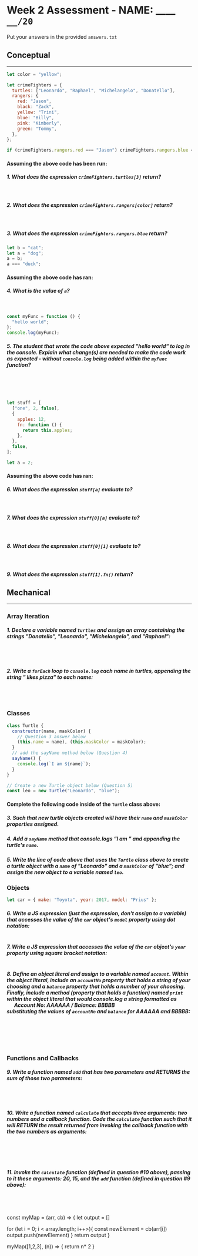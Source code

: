 # Week 2 Assessment - NAME: ****\_\_\_\_**** `__/20`

Put your answers in the provided `answers.txt`

## Conceptual

---

```js
let color = "yellow";

let crimeFighters = {
  turtles: ["Leonardo", "Raphael", "Michelangelo", "Donatello"],
  rangers: {
    red: "Jason",
    black: "Zack",
    yellow: "Trini",
    blue: "Billy",
    pink: "Kimberly",
    green: "Tommy",
  },
};

if (crimeFighters.rangers.red === "Jason") crimeFighters.rangers.blue = "Bob";
```

#### Assuming the above code has been run:

##### 1. What does the expression `crimeFighters.turtles[3]` return?

<br>

##### 2. What does the expression `crimeFighters.rangers[color]` return?

<br>

##### 3. What does the expression `crimeFighters.rangers.blue` return?

```js
let b = "cat";
let a = "dog";
a = b;
a === "duck";
```

#### Assuming the above code has ran:

##### 4. What is the value of `a`?

<br>

```js
const myFunc = function () {
  "hello world";
};
console.log(myFunc);
```

##### 5. The student that wrote the code above expected "hello world" to log in the console. Explain what change(s) are needed to make the code work as expected - without `console.log` being added within the `myFunc` function?

<br><br><br>

```js
let stuff = [
  ["one", 2, false],
  {
    apples: 12,
    fn: function () {
      return this.apples;
    },
  },
  false,
];

let a = 2;
```

#### Assuming the above code has ran:

##### 6. What does the expression `stuff[a]` evaluate to?

<br>

##### 7. What does the expression `stuff[0][a]` evaluate to?

<br>

##### 8. What does the expression `stuff[0][1]` evaluate to?

<br>

##### 9. What does the expression `stuff[1].fn()` return?

## Mechanical

---

### Array Iteration

##### 1. Declare a variable named `turtles` and assign an array containing the strings "Donatello", "Leonardo", "Michelangelo", and "Raphael":

<br><br>

##### 2. Write a `forEach` loop to `console.log` each name in _turtles_, appending the string " likes pizza" to each name:

<br><br>

### Classes

```js
class Turtle {
  constructor(name, maskColor) {
    // Question 3 answer below
    (this.name = name), (this.maskColor = maskColor);
  }
  // add the sayName method below (Question 4)
  sayName() {
    console.log(`I am ${name}`);
  }
}

// Create a new Turtle object below (Question 5)
const leo = new Turtle("Leonardo", "blue");
```

#### Complete the following code inside of the `Turtle` class above:

##### 3. Such that new turtle objects created will have their `name` and `maskColor` properties assigned.

##### 4. Add a `sayName` method that console.logs “I am " and appending the turtle's `name`.

##### 5. Write the line of code above that uses the `Turtle` class above to create a turtle object with a `name` of "Leonardo" and a `maskColor` of "blue"; and assign the new object to a variable named `leo`.

### Objects

```js
let car = { make: "Toyota", year: 2017, model: "Prius" };
```

##### 6. Write a JS expression (just the expression, don't assign to a variable) that **accesses** the value of the `car` object's `model` property using **dot notation**:<br><br>

##### 7. Write a JS expression that **accesses** the value of the `car` object's `year` property using **square bracket notation**:<br><br>

##### 8. Define an object literal and assign to a variable named `account`. Within the object literal, include an `accountNo` property that holds a string of your choosing and a `balance` property that holds a number of your choosing. Finally, include a method (property that holds a function) named `print` within the object literal that would console.log a string formatted as<br>&nbsp;&nbsp;&nbsp;&nbsp;&nbsp;&nbsp;**Account No: AAAAAA / Balance: BBBBB**<br>substituting the values of `accountNo` and `balance` for AAAAAA and BBBBB:<br><br><br><br><br><br>

### Functions and Callbacks

##### 9. Write a function named `add` that has two parameters and RETURNS the sum of those two parameters:

<br><br>

##### 10. Write a function named `calculate` that accepts three arguments: two numbers and a callback function. Code the `calculate` function such that it will RETURN the result returned from invoking the callback function with the two numbers as arguments:

<br><br><br>

##### 11. Invoke the `calculate` function (defined in question #10 above), passing to it these arguments: 20, 15, and the `add` function (defined in question #9 above):

<br><br>



const myMap = (arr, cb) => {
  let output = []

  for (let i = 0; i < array.length; i++>){
    const newElement = cb(arr[i])
    output.push(newElement)
  }
  return output
}

myMap([1,2,3], (n)) => {
  return n* 2
}